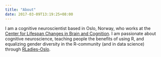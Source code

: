 ```yaml
---
title: "About"
date: 2017-03-09T13:19:25+08:00
---
```


I am a cognitive neuroscientist based in Oslo, Norway, who works at the [Center for Lifespan Changes in Brain and Cognition](www.oslobrains.no). I am passionate about cognitive neuroscience, teaching people the benefits of using R, and equalizing gender diversity in the R-community (and in data science) through [RLadies-Oslo](www.twitter.com/RLadies_Oslo).


